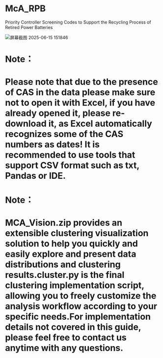 # McA_RPB
Priority Controller Screening Codes to Support the Recycling Process of Retired Power Batteries


![屏幕截图 2025-06-15 151846](https://github.com/user-attachments/assets/95ab5db9-d6ab-47c0-957c-ddb921b2f3e4)






# Note：
# Please note that due to the presence of CAS in the data please make sure not to open it with Excel, if you have already opened it, please re-download it, as Excel automatically recognizes some of the CAS numbers as dates! It is recommended to use tools that support CSV format such as txt, Pandas or IDE.


# Note：
# MCA_Vision.zip provides an extensible clustering visualization solution to help you quickly and easily explore and present data distributions and clustering results.cluster.py is the final clustering implementation script, allowing you to freely customize the analysis workflow according to your specific needs.For implementation details not covered in this guide, please feel free to contact us anytime with any questions.

